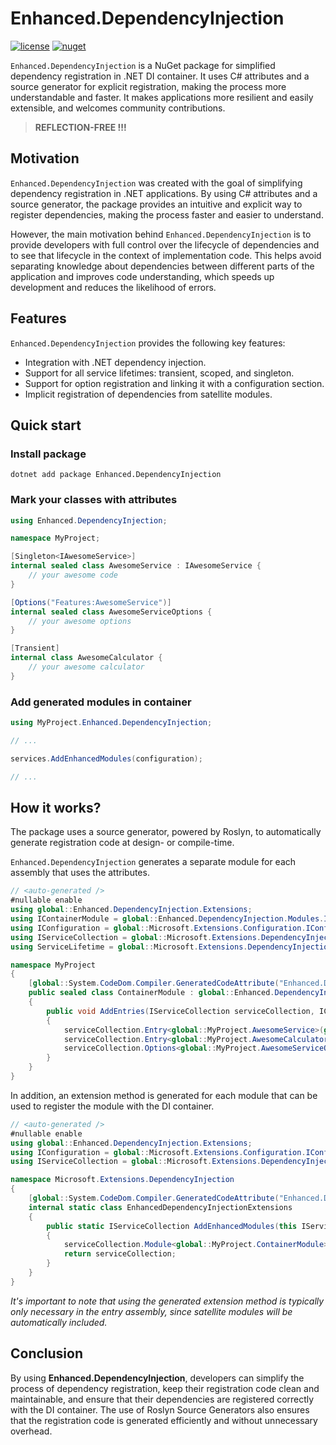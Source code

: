 # Enhanced.DependencyInjection 

[![license](https://flat.badgen.net/github/license/duskembayev/Enhanced.DependencyInjection)](LICENSE)
[![nuget](https://flat.badgen.net/nuget/v/Enhanced.DependencyInjection?icon=nuget)](https://www.nuget.org/packages/Enhanced.DependencyInjection)

`Enhanced.DependencyInjection` is a NuGet package for simplified dependency registration in .NET DI container. It uses C# attributes and a source generator for explicit registration, making the process more understandable and faster. It makes applications more resilient and easily extensible, and welcomes community contributions.

> **REFLECTION-FREE !!!**

## Motivation

`Enhanced.DependencyInjection` was created with the goal of simplifying dependency registration in .NET applications. By using C# attributes and a source generator, the package provides an intuitive and explicit way to register dependencies, making the process faster and easier to understand.

However, the main motivation behind `Enhanced.DependencyInjection` is to provide developers with full control over the lifecycle of dependencies and to see that lifecycle in the context of implementation code. This helps avoid separating knowledge about dependencies between different parts of the application and improves code understanding, which speeds up development and reduces the likelihood of errors.

## Features
`Enhanced.DependencyInjection` provides the following key features:

- Integration with .NET dependency injection.
- Support for all service lifetimes: transient, scoped, and singleton.
- Support for option registration and linking it with a configuration section.
- Implicit registration of dependencies from satellite modules.

## Quick start

### Install package
```shell
dotnet add package Enhanced.DependencyInjection
```

### Mark your classes with attributes
```csharp
using Enhanced.DependencyInjection;

namespace MyProject;

[Singleton<IAwesomeService>]
internal sealed class AwesomeService : IAwesomeService {
    // your awesome code
}

[Options("Features:AwesomeService")]
internal sealed class AwesomeServiceOptions {
    // your awesome options
}

[Transient]
internal class AwesomeCalculator {
    // your awesome calculator
}
```

### Add generated modules in container
```csharp
using MyProject.Enhanced.DependencyInjection;

// ... 

services.AddEnhancedModules(configuration);

// ...
```

## How it works?

The package uses a source generator, powered by Roslyn, to automatically generate registration code at design- or compile-time.

`Enhanced.DependencyInjection` generates a separate module for each assembly that uses the attributes.

```csharp
// <auto-generated />
#nullable enable
using global::Enhanced.DependencyInjection.Extensions;
using IContainerModule = global::Enhanced.DependencyInjection.Modules.IContainerModule;
using IConfiguration = global::Microsoft.Extensions.Configuration.IConfiguration;
using IServiceCollection = global::Microsoft.Extensions.DependencyInjection.IServiceCollection;
using ServiceLifetime = global::Microsoft.Extensions.DependencyInjection.ServiceLifetime;

namespace MyProject
{
    [global::System.CodeDom.Compiler.GeneratedCodeAttribute("Enhanced.DependencyInjection.CodeGeneration", "1.3.0")]
    public sealed class ContainerModule : global::Enhanced.DependencyInjection.Modules.IContainerModule
    {
        public void AddEntries(IServiceCollection serviceCollection, IConfiguration? configuration)
        {
            serviceCollection.Entry<global::MyProject.AwesomeService>(global::Microsoft.Extensions.DependencyInjection.ServiceLifetime.Singleton, typeof(global::MyProject.IAwesomeService));
            serviceCollection.Entry<global::MyProject.AwesomeCalculator>(global::Microsoft.Extensions.DependencyInjection.ServiceLifetime.Transient);
            serviceCollection.Options<global::MyProject.AwesomeServiceOptions>(configuration.GetSection("Features:AwesomeService"));
        }
    }
}

```

In addition, an extension method is generated for each module that can be used to register the module with the DI container.

```csharp
// <auto-generated />
#nullable enable
using global::Enhanced.DependencyInjection.Extensions;
using IConfiguration = global::Microsoft.Extensions.Configuration.IConfiguration;
using IServiceCollection = global::Microsoft.Extensions.DependencyInjection.IServiceCollection;

namespace Microsoft.Extensions.DependencyInjection
{
    [global::System.CodeDom.Compiler.GeneratedCodeAttribute("Enhanced.DependencyInjection.CodeGeneration", "1.3.0")]
    internal static class EnhancedDependencyInjectionExtensions
    {
        public static IServiceCollection AddEnhancedModules(this IServiceCollection serviceCollection, IConfiguration? configuration)
        {
            serviceCollection.Module<global::MyProject.ContainerModule>(configuration);
            return serviceCollection;
        }
    }
}
```

*It's important to note that using the generated extension method is typically only necessary in the entry assembly, since satellite modules will be automatically included.*

## Conclusion
By using **Enhanced.DependencyInjection**, developers can simplify the process of dependency registration, keep their registration code clean and maintainable, and ensure that their dependencies are registered correctly with the DI container. The use of Roslyn Source Generators also ensures that the registration code is generated efficiently and without unnecessary overhead.
